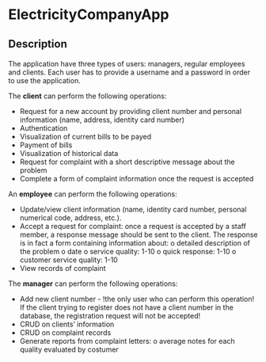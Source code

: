 # ElectricityCompanyApp
## Description
#### 
The application have three types of users: managers, regular employees and
clients. Each user has to provide a username and a password in order to use the application.

The **client** can perform the following operations:
- Request for a new account by providing client number and personal information (name,
address, identity card number)
- Authentication
- Visualization of current bills to be payed
- Payment of bills
- Visualization of historical data
- Request for complaint with a short descriptive message about the problem
- Complete a form of complaint information once the request is accepted

An **employee** can perform the following operations:
- Update/view client information (name, identity card number, personal numerical code,
address, etc.).
- Accept a request for complaint: once a request is accepted by a staff member, a response
message should be sent to the client. The response is in fact a form containing
information about:
o detailed description of the problem
o date
o service quality: 1-10
o quick response: 1-10
o customer service quality: 1-10
- View records of complaint

The **manager** can perform the following operations:
- Add new client number - !the only user who can perform this operation! If the client
trying to register does not have a client number in the database, the registration request
will not be accepted!
- CRUD on clients’ information
- CRUD on complaint records
- Generate reports from complaint letters:
    o average notes for each quality evaluated by costumer

